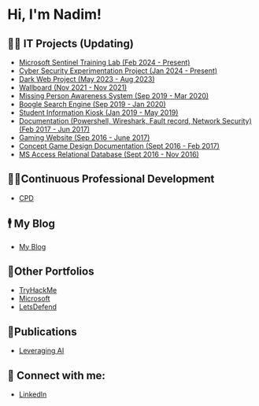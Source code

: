 <h1>Hi, I'm Nadim!

<h2>👨‍💻 IT Projects (Updating)</h2>

  - [Microsoft Sentinel Training Lab (Feb 2024 - Present)]()
  - [Cyber Security Experimentation Project (Jan 2024 - Present)]()
  - [Dark Web Project (May 2023 - Aug 2023)](https://iamcyberblade.blogspot.com/2024/01/the-dark-web-project.html)
  - [Wallboard (Nov 2021 - Nov 2021)](https://github.com/IamCyberBlade/Wallboard)
  - [Missing Person Awareness System (Sep 2019 - Mar 2020)](https://github.com/IamCyberBlade/Missing-Person-Awareness)
  - [Boogle Search Engine (Sep 2019 - Jan 2020)](https://github.com/IamCyberBlade/Boogle-Search-Engine)
  - [Student Information Kiosk (Jan 2019 - May 2019)](https://github.com/IamCyberBlade/Student-Information-Kiosk)
  - [Documentation (Powershell, Wireshark, Fault record, Network Security) (Feb 2017 - Jun 2017)](https://github.com/IamCyberBlade/-Documentation-Powershell-Wireshark-Fault-record-Network-Security-)
  - [Gaming Website (Sep 2016 - June 2017)](https://github.com/IamCyberBlade/Gaming-Website)  
  - [Concept Game Design Documentation (Sept 2016 - Feb 2017)](https://github.com/IamCyberBlade/-Concept-Game-Design-Documentation)  
  - [MS Access Relational Database (Sept 2016 - Nov 2016)](https://github.com/IamCyberBlade/-MS-Access-Relational-Database)

<h2> 👨‍💼Continuous Professional Development </h2>

- [CPD](https://github.com/IamCyberBlade/Continuous-Professional-Development)

<h2> 🕴 My Blog </h2>

- [My Blog](https://iamcyberblade.blogspot.com/)

<h2>💼Other Portfolios </h2>

- [TryHackMe](https://tryhackme.com/p/IamCyberBlade)
- [Microsoft](https://learn.microsoft.com/en-us/users/cyberblade/)
- [LetsDefend](https://app.letsdefend.io/user/Cyberblade)

<h2>📰Publications </h2>

- [Leveraging AI](https://iamcyberblade.blogspot.com/2024/03/leveraging-ai.html)



<h2> 🤳 Connect with me:</h2>

 - [LinkedIn](https://www.linkedin.com/in/nadim-uddin-2b60292a9/)

<!--
**joshmadakor1/joshmadakor1** is a ✨ _special_ ✨ repository because its `README.md` (this file) appears on your GitHub profile.

Here are some ideas to get you started:

- 🔭 I’m currently working on ...
- 🌱 I’m currently learning ...
- 👯 I’m looking to collaborate on ...
- 🤔 I’m looking for help with ...
- 💬 Ask me about ...
- 📫 How to reach me: ...
- 😄 Pronouns: ...
- ⚡ Fun fact: ...
-->
